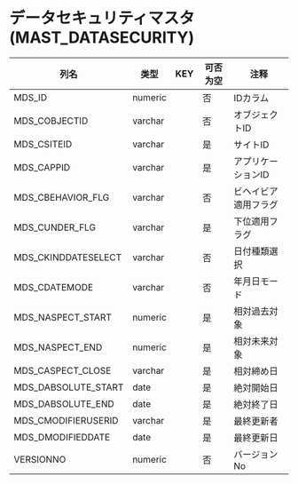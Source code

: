 # データセキュリティマスタ(MAST_DATASECURITY)
| 列名   | 类型   | KEY  | 可否为空 | 注释   |
| ---- | ---- | ---- | ---- | ---- |
|MDS_ID|numeric||否|IDカラム|
|MDS_COBJECTID|varchar||否|オブジェクトID|
|MDS_CSITEID|varchar||是|サイトID  |
|MDS_CAPPID|varchar||是|アプリケーションID  |
|MDS_CBEHAVIOR_FLG|varchar||否|ビヘイビア適用フラグ|
|MDS_CUNDER_FLG|varchar||是|下位適用フラグ|
|MDS_CKINDDATESELECT|varchar||否|日付種類選択|
|MDS_CDATEMODE|varchar||否|年月日モード|
|MDS_NASPECT_START|numeric||是|相対過去対象|
|MDS_NASPECT_END|numeric||是|相対未来対象|
|MDS_CASPECT_CLOSE|varchar||是|相対締め日|
|MDS_DABSOLUTE_START|date||是|絶対開始日|
|MDS_DABSOLUTE_END|date||是|絶対終了日|
|MDS_CMODIFIERUSERID|varchar||是|最終更新者|
|MDS_DMODIFIEDDATE|date||是|最終更新日|
|VERSIONNO|numeric||否|バージョンNo|
